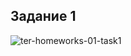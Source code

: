 ## Задание 1
![ter-homeworks-01-task1](https://github.com/user-attachments/assets/5396560f-797c-4fba-8afe-14cf2f3492d9)
